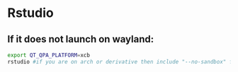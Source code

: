# Rstudio

## If it does not launch on wayland:

```bash
export QT_QPA_PLATFORM=xcb
rstudio #if you are on arch or derivative then include "--no-sandbox" flag
```
